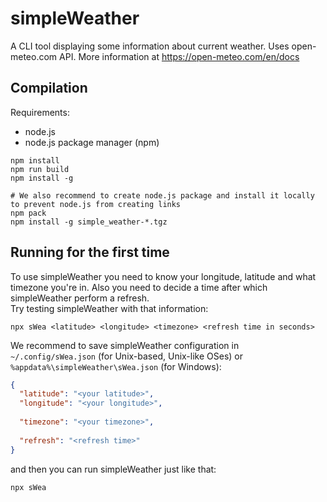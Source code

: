 # simpleWeather
A CLI tool displaying some information about current weather. 
Uses open-meteo.com API. More information at https://open-meteo.com/en/docs

## Compilation
Requirements:
- node.js
- node.js package manager (npm)
```shell
npm install
npm run build
npm install -g

# We also recommend to create node.js package and install it locally to prevent node.js from creating links
npm pack
npm install -g simple_weather-*.tgz
```

## Running for the first time
To use simpleWeather you need to know your longitude, latitude and what timezone you're in. Also you need to decide a time after which simpleWeather perform a refresh.<br>
Try testing simpleWeather with that information:
```shell
npx sWea <latitude> <longitude> <timezone> <refresh time in seconds>
```

We recommend to save simpleWeather configuration in `~/.config/sWea.json` (for Unix-based, Unix-like OSes) or `%appdata%\simpleWeather\sWea.json` (for Windows):
```json
{
  "latitude": "<your latitude>",
  "longitude": "<your longitude>",
  
  "timezone": "<your timezone>",
  
  "refresh": "<refresh time>"
}
```
and then you can run simpleWeather just like that:
```shell
npx sWea
```

